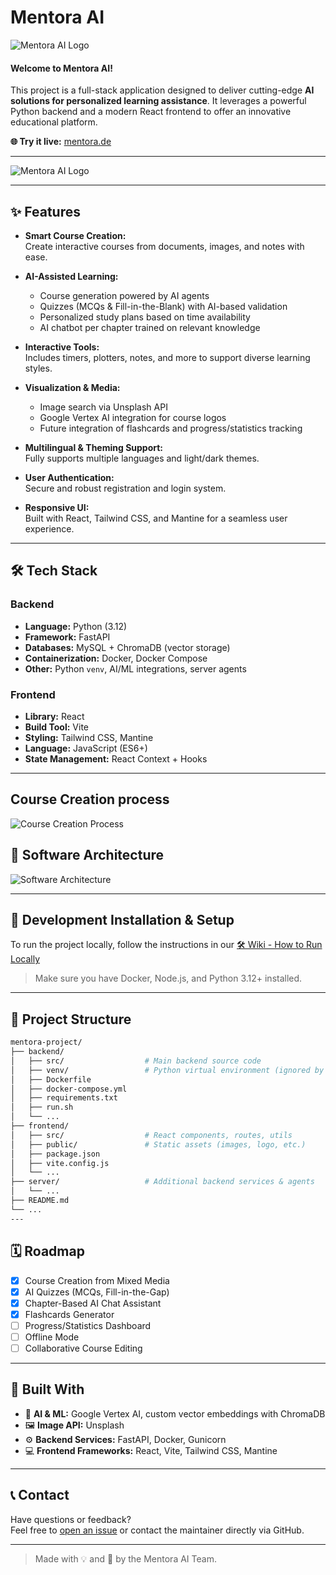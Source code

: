 # Mentora AI

<picture>
  <source media="(prefers-color-scheme: dark)" srcset="https://github.com/M4RKUS28/Mentora/blob/main/frontend/public/logo_white.png?raw=true">
  <source media="(prefers-color-scheme: light)" srcset="https://github.com/M4RKUS28/Mentora/blob/main/frontend/public/logo_black.png?raw=true">
  <img alt="Mentora AI Logo" src="https://github.com/M4RKUS28/Mentora/blob/main/frontend/public/logo_white.png?raw=true">
</picture>

#### Welcome to **Mentora AI**!

This project is a full-stack application designed to deliver cutting-edge **AI solutions for personalized learning assistance**. It leverages a powerful Python backend and a modern React frontend to offer an innovative educational platform.

**🌐 Try it live:** [mentora.de](https://mentora-kir.de)


---

<picture>
  <source media="(prefers-color-scheme: dark)" srcset=https://github.com/M4RKUS28/Mentora/blob/main/doc/dashboard_dark.png?raw=true">
  <source media="(prefers-color-scheme: light)" srcset="https://github.com/M4RKUS28/Mentora/blob/main/doc/dashboard_white.png?raw=true">
  <img alt="Mentora AI Logo" src="https://github.com/M4RKUS28/Mentora/blob/main/doc/logo.png?raw=true">
</picture>


---

## ✨ Features

- **Smart Course Creation:**  
  Create interactive courses from documents, images, and notes with ease.

- **AI-Assisted Learning:**  
  - Course generation powered by AI agents  
  - Quizzes (MCQs & Fill-in-the-Blank) with AI-based validation  
  - Personalized study plans based on time availability  
  - AI chatbot per chapter trained on relevant knowledge  

- **Interactive Tools:**  
  Includes timers, plotters, notes, and more to support diverse learning styles.

- **Visualization & Media:**  
  - Image search via Unsplash API  
  - Google Vertex AI integration for course logos  
  - Future integration of flashcards and progress/statistics tracking

- **Multilingual & Theming Support:**  
  Fully supports multiple languages and light/dark themes.

- **User Authentication:**  
  Secure and robust registration and login system.

- **Responsive UI:**  
  Built with React, Tailwind CSS, and Mantine for a seamless user experience.

---

## 🛠️ Tech Stack

### Backend
- **Language:** Python (3.12)
- **Framework:** FastAPI
- **Databases:** MySQL + ChromaDB (vector storage)
- **Containerization:** Docker, Docker Compose
- **Other:** Python `venv`, AI/ML integrations, server agents

### Frontend
- **Library:** React
- **Build Tool:** Vite
- **Styling:** Tailwind CSS, Mantine
- **Language:** JavaScript (ES6+)
- **State Management:** React Context + Hooks

---

## Course Creation process

![Course Creation Process](https://github.com/M4RKUS28/Mentora/blob/main/doc/final_diagram.png?raw=true)



## 📐 Software Architecture

![Software Architecture](https://github.com/M4RKUS28/Mentora/blob/main/doc/Editor%20_%20Mermaid%20Chart-2025-06-18-210221.png?raw=true)

---

## 🧪 Development Installation & Setup

To run the project locally, follow the instructions in our [🛠️ Wiki - How to Run Locally](https://github.com/M4RKUS28/Mentora/wiki/How-to-run-locally)

> Make sure you have Docker, Node.js, and Python 3.12+ installed.

---

## 📁 Project Structure

```bash
mentora-project/
├── backend/
│   ├── src/                  # Main backend source code
│   ├── venv/                 # Python virtual environment (ignored by git)
│   ├── Dockerfile
│   ├── docker-compose.yml
│   ├── requirements.txt
│   ├── run.sh
│   └── ...
├── frontend/
│   ├── src/                  # React components, routes, utils
│   ├── public/               # Static assets (images, logo, etc.)
│   ├── package.json
│   ├── vite.config.js
│   └── ...
├── server/                   # Additional backend services & agents
│   └── ...
├── README.md
└── ...
---
```

## 🗓️ Roadmap

- [x] Course Creation from Mixed Media
- [x] AI Quizzes (MCQs, Fill-in-the-Gap)
- [x] Chapter-Based AI Chat Assistant
- [X] Flashcards Generator
- [ ] Progress/Statistics Dashboard
- [ ] Offline Mode
- [ ] Collaborative Course Editing

---

## 🧠 Built With

- 🧬 **AI & ML:** Google Vertex AI, custom vector embeddings with ChromaDB
- 🖼️ **Image API:** Unsplash
- ⚙️ **Backend Services:** FastAPI, Docker, Gunicorn
- 💻 **Frontend Frameworks:** React, Vite, Tailwind CSS, Mantine

---

## 📞 Contact

Have questions or feedback?  
Feel free to [open an issue](https://github.com/M4RKUS28/Mentora/issues) or contact the maintainer directly via GitHub.

---

> Made with 💡 and 🧠 by the Mentora AI Team.
